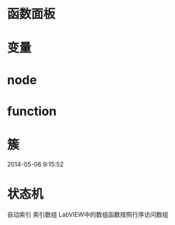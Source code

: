 # 函数面板 #
# 变量 #
# node #
# function #
# 簇 #


2014-05-06 9:15:52 
# 状态机 #

自动索引
索引数组
LabVIEW中的数组函数按照行序访问数组
